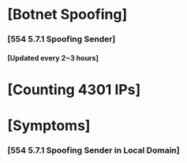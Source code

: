 # [Botnet Spoofing]
### [554 5.7.1 Spoofing Sender]
#### [Updated every 2~3 hours]

# [Counting 4301 IPs]

# [Symptoms] 
###   [554 5.7.1 Spoofing Sender in Local Domain]
